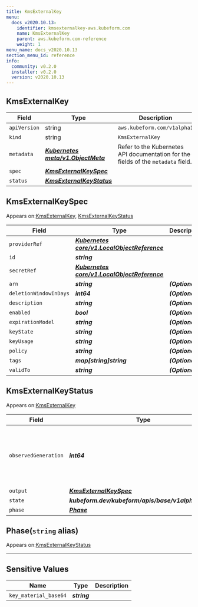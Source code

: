 ```yaml
---
title: KmsExternalKey
menu:
  docs_v2020.10.13:
    identifier: kmsexternalkey-aws.kubeform.com
    name: KmsExternalKey
    parent: aws.kubeform.com-reference
    weight: 1
menu_name: docs_v2020.10.13
section_menu_id: reference
info:
  community: v0.2.0
  installer: v0.2.0
  version: v2020.10.13
---
```


## KmsExternalKey
| Field | Type | Description |
| ------ | ----- | ----------- |
| `apiVersion` | string | `aws.kubeform.com/v1alpha1` |
|    `kind` | string | `KmsExternalKey` |
| `metadata` | ***[Kubernetes meta/v1.ObjectMeta](https://kubernetes.io/docs/reference/generated/kubernetes-api/v1.13/#objectmeta-v1-meta)***|Refer to the Kubernetes API documentation for the fields of the `metadata` field.|
| `spec` | ***[KmsExternalKeySpec](#kmsexternalkeyspec)***||
| `status` | ***[KmsExternalKeyStatus](#kmsexternalkeystatus)***||
## KmsExternalKeySpec

Appears on:[KmsExternalKey](#kmsexternalkey), [KmsExternalKeyStatus](#kmsexternalkeystatus)

| Field | Type | Description |
| ------ | ----- | ----------- |
| `providerRef` | ***[Kubernetes core/v1.LocalObjectReference](https://kubernetes.io/docs/reference/generated/kubernetes-api/v1.13/#localobjectreference-v1-core)***||
| `id` | ***string***||
| `secretRef` | ***[Kubernetes core/v1.LocalObjectReference](https://kubernetes.io/docs/reference/generated/kubernetes-api/v1.13/#localobjectreference-v1-core)***||
| `arn` | ***string***| ***(Optional)*** |
| `deletionWindowInDays` | ***int64***| ***(Optional)*** |
| `description` | ***string***| ***(Optional)*** |
| `enabled` | ***bool***| ***(Optional)*** |
| `expirationModel` | ***string***| ***(Optional)*** |
| `keyState` | ***string***| ***(Optional)*** |
| `keyUsage` | ***string***| ***(Optional)*** |
| `policy` | ***string***| ***(Optional)*** |
| `tags` | ***map[string]string***| ***(Optional)*** |
| `validTo` | ***string***| ***(Optional)*** |
## KmsExternalKeyStatus

Appears on:[KmsExternalKey](#kmsexternalkey)

| Field | Type | Description |
| ------ | ----- | ----------- |
| `observedGeneration` | ***int64***| ***(Optional)*** Resource generation, which is updated on mutation by the API Server.|
| `output` | ***[KmsExternalKeySpec](#kmsexternalkeyspec)***| ***(Optional)*** |
| `state` | ***kubeform.dev/kubeform/apis/base/v1alpha1.State***| ***(Optional)*** |
| `phase` | ***[Phase](#phase)***| ***(Optional)*** |
## Phase(`string` alias)

Appears on:[KmsExternalKeyStatus](#kmsexternalkeystatus)

---
## Sensitive Values
| Name | Type | Description |
|------|------|-------------|
| `key_material_base64` | ***string*** ||
